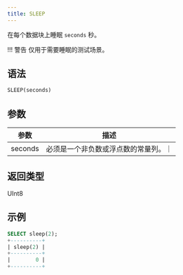 ```yaml
---
title: SLEEP
---
```


在每个数据块上睡眠 `seconds` 秒。

!!! 警告 
    仅用于需要睡眠的测试场景。


## 语法

```sql
SLEEP(seconds)
```

## 参数

| 参数   | 描述 |
| ----------- | ----------- |
| seconds  | 必须是一个非负数或浮点数的常量列。｜

## 返回类型

UInt8

## 示例

```sql
SELECT sleep(2);
+----------+
| sleep(2) |
+----------+
|        0 |
+----------+
```